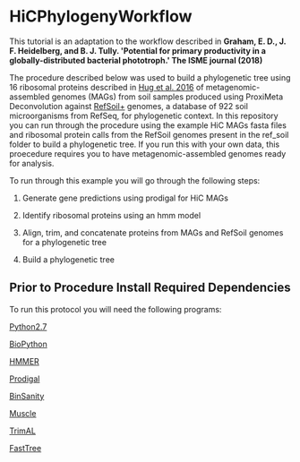 # HiCPhylogenyWorkflow
This tutorial is an adaptation to the workflow described in
 **Graham, E. D., J. F. Heidelberg, and B. J. Tully. 'Potential for primary productivity in a globally-distributed bacterial phototroph.' The ISME journal (2018)**
 
The procedure described below was used to build a phylogenetic tree using 16 ribosomal proteins described in [Hug et al. 2016](https://doi.org/10.1038/nmicrobiol.2016.48) of metagenomic-assembled genomes (MAGs) from soil samples produced using ProxiMeta Deconvolution against [RefSoil+](https://doi.org/10.1128/mSystems.00349-18) genomes, a database of 922 soil microorganisms from RefSeq, for phylogenetic context.
In this repository you can run through the procedure using the example HiC MAGs fasta files and ribosomal protein calls from the RefSoil genomes present in the ref_soil folder to build a phylogenetic tree.
If you run this with your own data, this proecedure requires you to have metagenomic-assembled genomes ready for analysis.

To run through this example you will go through the following steps:

1. Generate gene predictions using prodigal for HiC MAGs

2. Identify ribosomal proteins using an hmm model

3. Align, trim, and concatenate proteins from MAGs and RefSoil genomes for a phylogenetic tree

4. Build a phylogenetic tree


## Prior to Procedure Install Required Dependencies ##

To run this protocol you will need the following programs:

[Python2.7](https://www.python.org/download/releases/2.7/)

[BioPython](http://biopython.org/)

[HMMER](http://hmmer.org/download.html)

[Prodigal](https://github.com/hyattpd/prodigal/wiki/Installation)

[BinSanity](https://github.com/edgraham/BinSanity/wiki/Installation)

[Muscle](https://www.drive5.com/muscle/manual/install.html)

[TrimAL](http://trimal.cgenomics.org/)

[FastTree](http://www.microbesonline.org/fasttree/)
